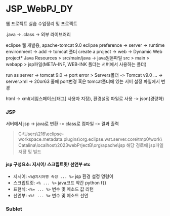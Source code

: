 # JSP_WebPJ_DY
웹 프로젝트 실습 수업정리 및 프로젝트

.java -> .class -> 외부 라이브러리

eclipse 웹 개발용, apache-tomcat 9.0
eclipse preference -> server -> runtime environment -> add -> tomcat 폴더
create a project -> web -> Dynamic Web project*
Java Resources > src/main/java -> java원본파일
src > main > webapp > jsp파일(META-INF, WEB-INK 폴더는 서버에서 사용하는 폴더)

run as server -> tomcat 9.0 -> port error > Servers폴더 -> Tomcat v9.0 ... -> server.xml -> 20or63 줄에 port변경
혹은 tomcat폴더에 있는 서버 설정 파일에서 변경

html -> xml(네임스페이스[태그] 사용자 지정), 환경설정 파일로 사용 -> json(경량화)

### JSP
서버에서 jsp -> java로 변환 -> class로 컴파일 -> 결과 출력
 > C:\Users\216\eclipse-workspace\.metadata\.plugins\org.eclipse.wst.server.core\tmp0\work\Catalina\localhost\2023webPrjectB\org\apache\jsp
해당 경로에 jsp파일 저장 및 빌드

#### jsp 구성요소: 지시어/ 스크립트릿/ 선언부 etc
- 지시어: ```<%@지시어명 속성 ... %>``` jsp 환경 설정 명령어
- 스크립트릿: ```<% ... %>``` java코드 약간 python f{}
- 표현식: ```<%= ... %>``` 변수 및 메소드 값 리턴
- 선언부: ```<%! ... %>``` 변수 및 메소드 선언

### Sublet
